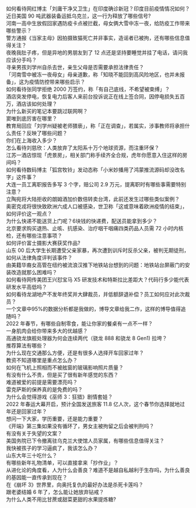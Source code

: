如何看待网红博主「刘庸干净又卫生」在印度确诊新冠？印度目前疫情情况如何？  
近日美国 90 吨武器装备运抵乌克兰，这一行为释放了哪些信号?  
河南一高中生放假回家遇防疫卡点被拦截，母女俩大雪中冻一夜，给防疫工作带来哪些警示？  
警方通报《当家主母》因拍摄致猫死亡并非事实，造谣者已被拘，还有哪些信息值得关注？  
夜晚我肚子疼，但是异地的男朋友到了 12 点还是坚持要睡觉并挂了电话，请问我应该分手吗？  
寻亲男孩刘学州自杀去世，亲生父母是否需要承担法律责任？  
「河南雪中被冻一夜母女」母亲道歉，称「知晓不能回到高风险地区，也并未报备」，这为疫情防控带来哪些启示？  
如何看待张同学拒绝 2000 万签约，称「有自己底线，不希望被束缚」？  
酒店突发停电，恢复电力后客人来前台投诉说正在线上签合同，因停电损失五百万，酒店该如何处理？  
为什么新买的笔记本要跳过联网啊？  
窦唯到底厉害在哪里？  
教育局回应「刘学州疑被老师猥亵」，称「正在调查」，若属实，涉事教师将承担什么责任？反映了哪些问题？  
你们在上海收入多少？  
怎么看待刘慈欣：人类放弃了太阳系十万个地球资源，而注重环保？  
江苏一酒店惊现「虎景房」，相关部门称手续齐全合规，虎年你愿意入住这样的房间吗？  
如何看待数码博主「狐宫牧铃」发动态称「小米妙播用了鸿蒙推流源码却没改名字」这件事？  
大连一员工离职报告多写 3 个字，赔公司 2.9 万元，提离职时有哪些事需要特别注意？  
立陶宛将大陆拒收的朗姆酒加价数倍转卖台湾，此前还发生过哪些类似案例？  
奥密克戎将很快致欧洲六成人口被感染，世卫称「这或意味着欧洲疫情的结束」，如何评价这一观点？  
为什么快递不能送货上门呢？6块钱的快递费，配送员能拿到多少？  
北京要求购买退热、止咳、抗感染、治疗咽干咽痛四类药品人员需 72 小时内核检，还有哪些注意事项？  
如何评价富士摄影大赛获奖作品?  
山东 00 后大学生长期遭受父亲家暴，再次遭到训斥时反杀父亲，被判无期徒刑，如何从法律角度评判该事件？  
由美籍华裔女高管在纽约被流浪汉推下地铁站台想到的问题：地铁站台屏蔽门的安装改造就那么困难吗？  
如何看待网传美团王兴怼宝马 X5 研发技术和特斯拉比差距大？代码行多少能代表研发水平高低吗？  
如何看待龙湖地产不发年终奖并大肆裁员，并低额辞退补偿？员工如何应对此次裁员？  
一个文章中95%的数据分析都是我做的，博导文章给我二作，这样的博导值得追随吗？  
2022 年春节，有哪些自制零食，能让你家的餐桌有一点不一样？  
一身肌肉会给你带来多大的优越感？  
高通骁龙旗舰处理器为何会连续两代（骁龙 888 和骁龙 8 Gen1) 拉垮？  
推荐算法有哪些？  
为什么现在交通那么方便，还是有很多人选择开车回家过年？  
教资不知道哪里是重点怎么办？  
如何在飞机上照相而不被舷窗的玻璃影响照片质量？  
有没有什么不贵，但是买了很有新年感觉的东西？  
难道被爱的前提是需要漂亮吗？  
雷克萨斯的保养真的是免费的吗？  
为什么会觉得游戏《巫师 3：狂猎》剧情套娃？  
2022 年春运大幕开启，预计全国发送旅客 11.8 亿人次，这个春节你选择就地过年还是回家过年？  
想问一下大家，学历重要，还是能力重要？  
《开端》第三集如果没有循环了，男女主被拘留之后会被判刑吗？  
有没有关于失望的文案？  
美国务院已下令撤离驻乌克兰大使馆人员家属，有哪些信息值得关注？  
我快被孩子的学习逼疯了，我该怎么办？  
山东大年三十吃什么？  
有哪些新年礼物清单，可以直接拿来「抄作业」？  
从进化论的角度看，人为什么会善良？难道不是越自私越利于生存吗，为什么善良的基因能一直传承到现在？  
在《崩坏 3》世界里，向奥托复仇的最好办法是杀死卡莲吗？  
跟老婆结婚 6 年了，怎么能让她放弃钻戒？  
为什么人类不用比甘蔗或甜菜更甜的水果提炼糖?  
